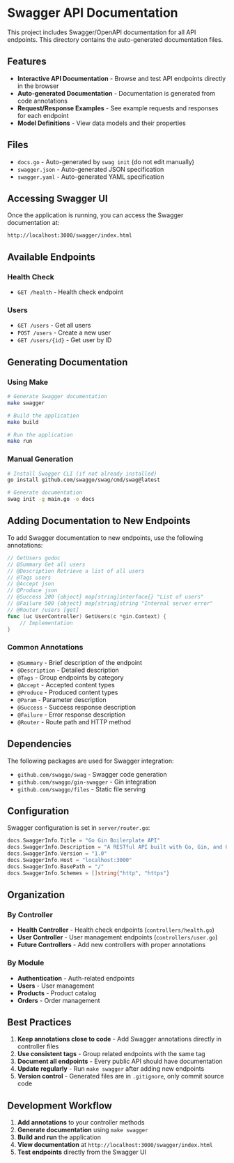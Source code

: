 # Swagger API Documentation

This project includes Swagger/OpenAPI documentation for all API endpoints. This directory contains the auto-generated documentation files.

## Features

- **Interactive API Documentation** - Browse and test API endpoints directly in the browser
- **Auto-generated Documentation** - Documentation is generated from code annotations
- **Request/Response Examples** - See example requests and responses for each endpoint
- **Model Definitions** - View data models and their properties

## Files

- `docs.go` - Auto-generated by `swag init` (do not edit manually)
- `swagger.json` - Auto-generated JSON specification
- `swagger.yaml` - Auto-generated YAML specification

## Accessing Swagger UI

Once the application is running, you can access the Swagger documentation at:

```
http://localhost:3000/swagger/index.html
```

## Available Endpoints

### Health Check

- `GET /health` - Health check endpoint

### Users

- `GET /users` - Get all users
- `POST /users` - Create a new user
- `GET /users/{id}` - Get user by ID

## Generating Documentation

### Using Make

```bash
# Generate Swagger documentation
make swagger

# Build the application
make build

# Run the application
make run
```

### Manual Generation

```bash
# Install Swagger CLI (if not already installed)
go install github.com/swaggo/swag/cmd/swag@latest

# Generate documentation
swag init -g main.go -o docs
```

## Adding Documentation to New Endpoints

To add Swagger documentation to new endpoints, use the following annotations:

```go
// GetUsers godoc
// @Summary Get all users
// @Description Retrieve a list of all users
// @Tags users
// @Accept json
// @Produce json
// @Success 200 {object} map[string]interface{} "List of users"
// @Failure 500 {object} map[string]string "Internal server error"
// @Router /users [get]
func (uc UserController) GetUsers(c *gin.Context) {
    // Implementation
}
```

### Common Annotations

- `@Summary` - Brief description of the endpoint
- `@Description` - Detailed description
- `@Tags` - Group endpoints by category
- `@Accept` - Accepted content types
- `@Produce` - Produced content types
- `@Param` - Parameter description
- `@Success` - Success response description
- `@Failure` - Error response description
- `@Router` - Route path and HTTP method

## Dependencies

The following packages are used for Swagger integration:

- `github.com/swaggo/swag` - Swagger code generation
- `github.com/swaggo/gin-swagger` - Gin integration
- `github.com/swaggo/files` - Static file serving

## Configuration

Swagger configuration is set in `server/router.go`:

```go
docs.SwaggerInfo.Title = "Go Gin Boilerplate API"
docs.SwaggerInfo.Description = "A RESTful API built with Go, Gin, and GORM"
docs.SwaggerInfo.Version = "1.0"
docs.SwaggerInfo.Host = "localhost:3000"
docs.SwaggerInfo.BasePath = "/"
docs.SwaggerInfo.Schemes = []string{"http", "https"}
```

## Organization

### By Controller

- **Health Controller** - Health check endpoints (`controllers/health.go`)
- **User Controller** - User management endpoints (`controllers/user.go`)
- **Future Controllers** - Add new controllers with proper annotations

### By Module

- **Authentication** - Auth-related endpoints
- **Users** - User management
- **Products** - Product catalog
- **Orders** - Order management

## Best Practices

1. **Keep annotations close to code** - Add Swagger annotations directly in controller files
2. **Use consistent tags** - Group related endpoints with the same tag
3. **Document all endpoints** - Every public API should have documentation
4. **Update regularly** - Run `make swagger` after adding new endpoints
5. **Version control** - Generated files are in `.gitignore`, only commit source code

## Development Workflow

1. **Add annotations** to your controller methods
2. **Generate documentation** using `make swagger`
3. **Build and run** the application
4. **View documentation** at `http://localhost:3000/swagger/index.html`
5. **Test endpoints** directly from the Swagger UI
